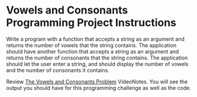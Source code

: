 # Vowels and Consonants Programming Project Instructions

Write a program with a function that accepts a string as an argument and returns the number of vowels that the string contains. The application should have another function that accepts a string as an argument and returns the number of consonants that the string contains. The application should let the user enter a string, and should display the number of vowels and the number of consonants it contains.

Review [The Vowels and Consonants Problem](https://mediaplayer.pearsoncmg.com/assets/_video.true/Vowels_and_Consonants_Problem) VideoNotes. You will see the output you should have for this programming challenge as well as the code.
